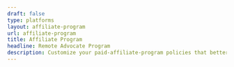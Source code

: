 ```yaml
---
draft: false
type: platforms
layout: affiliate-program
url: affiliate-program
title: Affiliate Program
headline: Remote Advocate Program
description: Customize your paid-affiliate-program policies that better fit your remote team. Either choose from the pre-packaged time off policies or create your own instantly.
---
```


